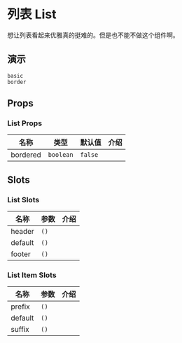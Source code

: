 # 列表 List
想让列表看起来优雅真的挺难的。但是也不能不做这个组件啊。
<!--single-column-->
## 演示
```demo
basic
border
```
## Props
### List Props
|名称|类型|默认值|介绍|
|-|-|-|-|
|bordered|`boolean`|`false`||

## Slots
### List Slots
|名称|参数|介绍|
|-|-|-|
|header|`()`||
|default|`()`||
|footer|`()`||

### List Item Slots
|名称|参数|介绍|
|-|-|-|
|prefix|`()`||
|default|`()`||
|suffix|`()`||

